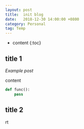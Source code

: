 ```yaml
---
layout: post
title:  init blog
date:   2018-12-30 14:00:00 +0800
category: Personal
tag: Temp
---
```


* content
{:toc}


## title 1

*Example post*

content

```python
def func():
    pass
```

## title 2

rt
